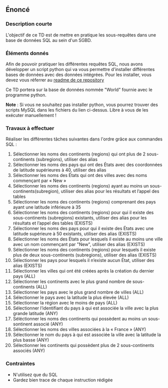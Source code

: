 ## Énoncé

### Description courte

L'objectif de ce TD est de mettre en pratique les sous-requêtes dans une base de données SQL au sein d'un SGBD.

### Éléments donnés 

Afin de pouvoir pratiquer les différentes requêtes SQL, nous avons développer un script python qui va vous permettre d'installer différentes bases de données avec des données intégrées. Pour les installer, vous devez vous réferrer au <a href="https://github.com/Microleadoff/database-installer-py" title="repository du code python d'installation des bases de données" target="_blank">readme de ce repository</a>

Ce TD portera sur la base de données nommée "World" fournie avec le programme python.

**Note** : Si vous ne souhaitez pas installer python, vous pourrez trouver des scripts MySQL dans les fichiers du lien ci-dessus. Libre à vous de les exécuter manuellement !

### Travaux à effectuer

Réaliser les différentes tâches suivantes dans l'ordre grâce aux commandes SQL :

1. Sélectionner les noms des continents (regions) qui ont plus de 2 sous-continents (subregions), utiliser des alias
2. Sélectionner les noms des pays qui ont des États avec des coordonnées de latitude supérieures à 40, utiliser des alias
3. Sélectionner les noms des États qui ont des villes avec des noms commençant par « New »
4. Sélectionner les noms des continents (regions) ayant au moins un sous-continents(subregion), utiliser des alias pour les résultats et l’appel des tables
5. Sélectionner les noms des continents (regions) comprenant des pays ayant une latitude inférieure à 35
6. Sélectionner les noms des continents (regions) pour qui il existe des sous-continents (subregions) existants, utiliser des alias pour les résultats et l’appel des tables (EXISTS)
7. Sélectionner les noms des pays pour qui il existe des États avec une latitude supérieure à 50 existants, utiliser des alias (EXISTS)
8. Sélectionner les noms des États pour lesquels il existe au moins une ville avec un nom commençant par "New", utiliser des alias (EXISTS)
9. Sélectionner les noms des continents (regions) pour lesquels il existe plus de deux sous-continents (subregions), utiliser des alias (EXISTS)
10. Sélectionner les pays pour lesquels il n’existe aucun État, utiliser des alias (EXISTS)
11. Sélectionner les villes qui ont été créées après la création du dernier pays (ALL)
12. Sélectionner les continents avec le plus grand nombre de sous-continents (ALL)
13. Sélectionner les pays avec le plus grand nombre de villes (ALL)
14. Sélectionner le pays avec la latitude la plus élevée (ALL)
15. Sélectionner la région avec le moins de pays (ALL)
16. Sélectionner l’identifiant du pays à qui est associée la ville avec la plus grande latitude (ANY)
17. Séléctionner les noms des continents qui possèdent au moins un sous-sontinent associé (ANY)
18. Sélectionner les noms des villes associées à la « France » (ANY)
19. Sélectionner le nom du pays à qui est associée la ville avec la latitude la plus basse (ANY)
20. Sélectionner les continents qui possèdent plus de 2 sous-continents associés (ANY)

### Contraintes

- N'utilisez que du SQL
- Gardez bien trace de chaque instruction rédigée